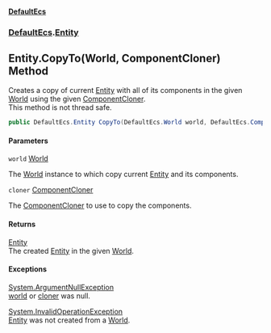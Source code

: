 #### [DefaultEcs](DefaultEcs.md 'DefaultEcs')
### [DefaultEcs](DefaultEcs.md#DefaultEcs 'DefaultEcs').[Entity](Entity.md 'DefaultEcs.Entity')

## Entity.CopyTo(World, ComponentCloner) Method

Creates a copy of current [Entity](Entity.md 'DefaultEcs.Entity') with all of its components in the given [World](World.md 'DefaultEcs.World') using the given [ComponentCloner](ComponentCloner.md 'DefaultEcs.ComponentCloner').  
This method is not thread safe.

```csharp
public DefaultEcs.Entity CopyTo(DefaultEcs.World world, DefaultEcs.ComponentCloner cloner);
```
#### Parameters

<a name='DefaultEcs.Entity.CopyTo(DefaultEcs.World,DefaultEcs.ComponentCloner).world'></a>

`world` [World](World.md 'DefaultEcs.World')

The [World](World.md 'DefaultEcs.World') instance to which copy current [Entity](Entity.md 'DefaultEcs.Entity') and its components.

<a name='DefaultEcs.Entity.CopyTo(DefaultEcs.World,DefaultEcs.ComponentCloner).cloner'></a>

`cloner` [ComponentCloner](ComponentCloner.md 'DefaultEcs.ComponentCloner')

The [ComponentCloner](ComponentCloner.md 'DefaultEcs.ComponentCloner') to use to copy the components.

#### Returns
[Entity](Entity.md 'DefaultEcs.Entity')  
The created [Entity](Entity.md 'DefaultEcs.Entity') in the given [World](World.md 'DefaultEcs.World').

#### Exceptions

[System.ArgumentNullException](https://docs.microsoft.com/en-us/dotnet/api/System.ArgumentNullException 'System.ArgumentNullException')  
[world](Entity.CopyTo(World,ComponentCloner).md#DefaultEcs.Entity.CopyTo(DefaultEcs.World,DefaultEcs.ComponentCloner).world 'DefaultEcs.Entity.CopyTo(DefaultEcs.World, DefaultEcs.ComponentCloner).world') or [cloner](Entity.CopyTo(World,ComponentCloner).md#DefaultEcs.Entity.CopyTo(DefaultEcs.World,DefaultEcs.ComponentCloner).cloner 'DefaultEcs.Entity.CopyTo(DefaultEcs.World, DefaultEcs.ComponentCloner).cloner') was null.

[System.InvalidOperationException](https://docs.microsoft.com/en-us/dotnet/api/System.InvalidOperationException 'System.InvalidOperationException')  
[Entity](Entity.md 'DefaultEcs.Entity') was not created from a [World](World.md 'DefaultEcs.World').